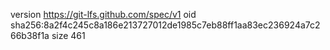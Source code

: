 version https://git-lfs.github.com/spec/v1
oid sha256:8a2f4c245c8a186e213727012de1985c7eb88ff1aa83ec236924a7c266b38f1a
size 461
